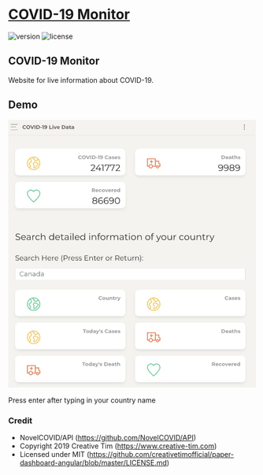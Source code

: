 # [COVID-19 Monitor](https://covid-19-monitor.netlify.com/)
![version](https://img.shields.io/badge/version-2.1.0-blue.svg) ![license](https://img.shields.io/badge/license-MIT-blue.svg) 

## COVID-19 Monitor
Website for live information about COVID-19.

## Demo
![Demo](./demo.jpg)

Press enter after typing in your country name


### Credit
- NovelCOVID/API (https://github.com/NovelCOVID/API)
- Copyright 2019 Creative Tim (https://www.creative-tim.com)
- Licensed under MIT (https://github.com/creativetimofficial/paper-dashboard-angular/blob/master/LICENSE.md)
